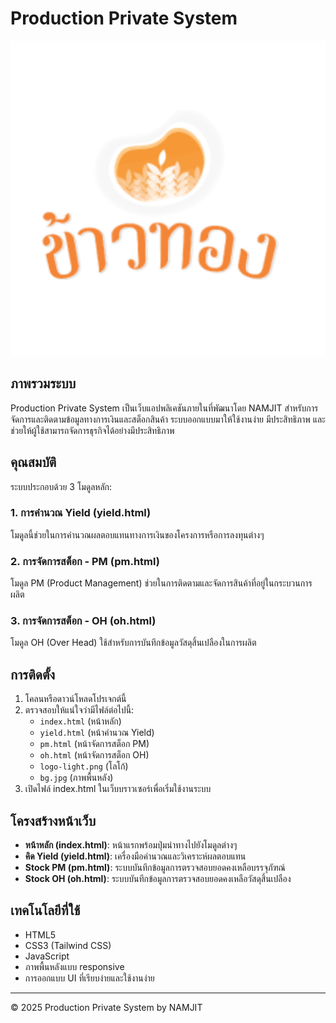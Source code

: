 # Production Private System

![Logo](logo-light.png)

## ภาพรวมระบบ

Production Private System เป็นเว็บแอปพลิเคชันภายในที่พัฒนาโดย NAMJIT สำหรับการจัดการและติดตามข้อมูลทางการเงินและสต็อกสินค้า ระบบออกแบบมาให้ใช้งานง่าย มีประสิทธิภาพ และช่วยให้ผู้ใช้สามารถจัดการธุรกิจได้อย่างมีประสิทธิภาพ

## คุณสมบัติ

ระบบประกอบด้วย 3 โมดูลหลัก:

### 1. การคำนวณ Yield (yield.html)
โมดูลนี้ช่วยในการคำนวณผลตอบแทนทางการเงินของโครงการหรือการลงทุนต่างๆ

### 2. การจัดการสต็อก - PM (pm.html)
โมดูล PM (Product Management) ช่วยในการติดตามและจัดการสินค้าที่อยู่ในกระบวนการผลิต

### 3. การจัดการสต็อก - OH (oh.html)
โมดูล OH (Over Head) ใช้สำหรับการบันทึกข้อมูลวัสดุสิ้นเปลืองในการผลิต

## การติดตั้ง

1. โคลนหรือดาวน์โหลดโปรเจกต์นี้
2. ตรวจสอบให้แน่ใจว่ามีไฟล์ต่อไปนี้:
   - `index.html` (หน้าหลัก)
   - `yield.html` (หน้าคำนวณ Yield)
   - `pm.html` (หน้าจัดการสต็อก PM)
   - `oh.html` (หน้าจัดการสต็อก OH)
   - `logo-light.png` (โลโก้)
   - `bg.jpg` (ภาพพื้นหลัง)
3. เปิดไฟล์ index.html ในเว็บบราวเซอร์เพื่อเริ่มใช้งานระบบ

## โครงสร้างหน้าเว็บ

- **หน้าหลัก (index.html)**: หน้าแรกพร้อมปุ่มนำทางไปยังโมดูลต่างๆ
- **คิด Yield (yield.html)**: เครื่องมือคำนวณและวิเคราะห์ผลตอบแทน
- **Stock PM (pm.html)**: ระบบบันทึกข้อมูลการตรวจสอบยอดคงเหลือบรรจุภัฑณ์
- **Stock OH (oh.html)**: ระบบบันทึกข้อมูลการตรวจสอบยอดคงเหลือวัสดุสิ้นเปลือง

## เทคโนโลยีที่ใช้

- HTML5
- CSS3 (Tailwind CSS)
- JavaScript
- ภาพพื้นหลังแบบ responsive
- การออกแบบ UI ที่เรียบง่ายและใช้งานง่าย

---

© 2025 Production Private System by NAMJIT
